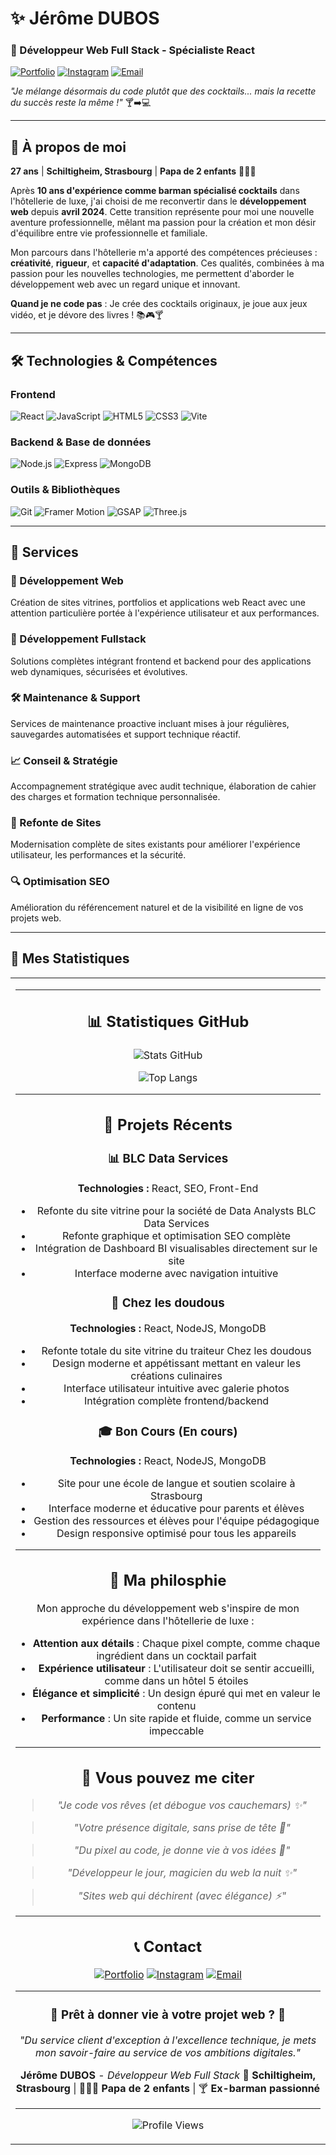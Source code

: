 # ✨ Jérôme DUBOS

### 🌟 Développeur Web Full Stack - Spécialiste React

<a href="https://www.duboswebservices.fr" target="_blank" rel="noopener noreferrer"><img src="https://img.shields.io/badge/Portfolio-Visitez%20mon%20site-212121?style=for-the-badge&logo=react&logoColor=#d4b15f" alt="Portfolio"></a>
<a href="https://www.instagram.com/duboswebservices/" target="_blank" rel="noopener noreferrer"><img src="https://img.shields.io/badge/Instagram-@duboswebservices-E4405F?style=for-the-badge&logo=instagram&logoColor=white" alt="Instagram"></a>
<a href="mailto:contact@duboswebservices.fr"><img src="https://img.shields.io/badge/Email-Contactez%20moi-d4b15f?style=for-the-badge&logo=gmail&logoColor=white" alt="Email"></a>

_"Je mélange désormais du code plutôt que des cocktails... mais la recette du succès reste la même !"_ 🍸➡️💻

</div>

---

## 🚀 À propos de moi

**27 ans** | **Schiltigheim, Strasbourg** | **Papa de 2 enfants** 👨‍👧‍👦

Après **10 ans d'expérience comme barman spécialisé cocktails** dans l'hôtellerie de luxe, j'ai choisi de me reconvertir dans le **développement web** depuis **avril 2024**. Cette transition représente pour moi une nouvelle aventure professionnelle, mêlant ma passion pour la création et mon désir d'équilibre entre vie professionnelle et familiale.

Mon parcours dans l'hôtellerie m'a apporté des compétences précieuses : **créativité**, **rigueur**, et **capacité d'adaptation**. Ces qualités, combinées à ma passion pour les nouvelles technologies, me permettent d'aborder le développement web avec un regard unique et innovant.

**Quand je ne code pas** : Je crée des cocktails originaux, je joue aux jeux vidéo, et je dévore des livres ! 📚🎮🍸

---

## 🛠️ Technologies & Compétences

### Frontend

![React](https://img.shields.io/badge/React-19.0.0-61DAFB?style=for-the-badge&logo=react&logoColor=black)
![JavaScript](https://img.shields.io/badge/JavaScript-ES6+-F7DF1E?style=for-the-badge&logo=javascript&logoColor=black)
![HTML5](https://img.shields.io/badge/HTML5-E34F26?style=for-the-badge&logo=html5&logoColor=white)
![CSS3](https://img.shields.io/badge/CSS3-1572B6?style=for-the-badge&logo=css3&logoColor=white)
![Vite](https://img.shields.io/badge/Vite-6.2.0-646CFF?style=for-the-badge&logo=vite&logoColor=white)

### Backend & Base de données

![Node.js](https://img.shields.io/badge/Node.js-339933?style=for-the-badge&logo=node.js&logoColor=white)
![Express](https://img.shields.io/badge/Express-000000?style=for-the-badge&logo=express&logoColor=white)
![MongoDB](https://img.shields.io/badge/MongoDB-47A248?style=for-the-badge&logo=mongodb&logoColor=white)

### Outils & Bibliothèques

![Git](https://img.shields.io/badge/Git-F05032?style=for-the-badge&logo=git&logoColor=white)
![Framer Motion](https://img.shields.io/badge/Framer%20Motion-0055FF?style=for-the-badge&logo=framer&logoColor=white)
![GSAP](https://img.shields.io/badge/GSAP-88CE02?style=for-the-badge&logo=greensock&logoColor=white)
![Three.js](https://img.shields.io/badge/Three.js-000000?style=for-the-badge&logo=three.js&logoColor=white)

---

## 💼 Services

### 🎨 Développement Web

Création de sites vitrines, portfolios et applications web React avec une attention particulière portée à l'expérience utilisateur et aux performances.

### 🔧 Développement Fullstack

Solutions complètes intégrant frontend et backend pour des applications web dynamiques, sécurisées et évolutives.

### 🛠️ Maintenance & Support

Services de maintenance proactive incluant mises à jour régulières, sauvegardes automatisées et support technique réactif.

### 📈 Conseil & Stratégie

Accompagnement stratégique avec audit technique, élaboration de cahier des charges et formation technique personnalisée.

### 🔄 Refonte de Sites

Modernisation complète de sites existants pour améliorer l'expérience utilisateur, les performances et la sécurité.

### 🔍 Optimisation SEO

Amélioration du référencement naturel et de la visibilité en ligne de vos projets web.

---

## 🌟 Mes Statistiques

<table>
<tr>
<td align="center" width="25%">

---

## 📊 Statistiques GitHub

<div align="center">

![Stats GitHub](https://github-readme-stats.vercel.app/api?username=Jerome-Dubos&show_icons=true&theme=dark&hide_border=true&bg_color=0a0a0a&title_color=d4b15f&text_color=ffffff&icon_color=d4b15f)

![Top Langs](https://github-readme-stats.vercel.app/api/top-langs/?username=Jerome-Dubos&layout=compact&theme=dark&hide_border=true&bg_color=0a0a0a&title_color=d4b15f&text_color=ffffff&icon_color=d4b15f)

</div>

---

## 🎯 Projets Récents

### 📊 BLC Data Services

**Technologies :** React, SEO, Front-End

- Refonte du site vitrine pour la société de Data Analysts BLC Data Services
- Refonte graphique et optimisation SEO complète
- Intégration de Dashboard BI visualisables directement sur le site
- Interface moderne avec navigation intuitive

### 🍰 Chez les doudous

**Technologies :** React, NodeJS, MongoDB

- Refonte totale du site vitrine du traiteur Chez les doudous
- Design moderne et appétissant mettant en valeur les créations culinaires
- Interface utilisateur intuitive avec galerie photos
- Intégration complète frontend/backend

### 🎓 Bon Cours (En cours)

**Technologies :** React, NodeJS, MongoDB

- Site pour une école de langue et soutien scolaire à Strasbourg
- Interface moderne et éducative pour parents et élèves
- Gestion des ressources et élèves pour l'équipe pédagogique
- Design responsive optimisé pour tous les appareils

---

## 🎨 Ma philosphie

Mon approche du développement web s'inspire de mon expérience dans l'hôtellerie de luxe :

- **Attention aux détails** : Chaque pixel compte, comme chaque ingrédient dans un cocktail parfait
- **Expérience utilisateur** : L'utilisateur doit se sentir accueilli, comme dans un hôtel 5 étoiles
- **Élégance et simplicité** : Un design épuré qui met en valeur le contenu
- **Performance** : Un site rapide et fluide, comme un service impeccable

---

## 🌟 Vous pouvez me citer

> _"Je code vos rêves (et débogue vos cauchemars) ✨"_

> _"Votre présence digitale, sans prise de tête 🚀"_

> _"Du pixel au code, je donne vie à vos idées 🎨"_

> _"Développeur le jour, magicien du web la nuit ✨"_

> _"Sites web qui déchirent (avec élégance) ⚡"_

---

## 📞 Contact

<div align="center">

<a href="https://www.duboswebservices.fr" target="_blank" rel="noopener noreferrer"><img src="https://img.shields.io/badge/Portfolio-Visitez%20mon%20site-212121?style=for-the-badge&logo=react&logoColor=#d4b15f" alt="Portfolio"></a>
<a href="https://www.instagram.com/duboswebservices/" target="_blank" rel="noopener noreferrer"><img src="https://img.shields.io/badge/Instagram-@duboswebservices-E4405F?style=for-the-badge&logo=instagram&logoColor=white" alt="Instagram"></a>
<a href="mailto:contact@duboswebservices.fr"><img src="https://img.shields.io/badge/Email-Contactez%20moi-d4b15f?style=for-the-badge&logo=gmail&logoColor=white" alt="Email"></a>

</div>

---

<div align="center">

### 🌟 Prêt à donner vie à votre projet web ? 🌟

_"Du service client d'exception à l'excellence technique, je mets mon savoir-faire au service de vos ambitions digitales."_

**Jérôme DUBOS** - _Développeur Web Full Stack_
📍 **Schiltigheim, Strasbourg** | 👨‍👧‍👦 **Papa de 2 enfants** | 🍸 **Ex-barman passionné**

---

![Profile Views](https://komarev.com/ghpvc/?username=Jerome-Dubos&color=d4b15f&style=for-the-badge&label=PROFILE+VIEWS)

</div>
